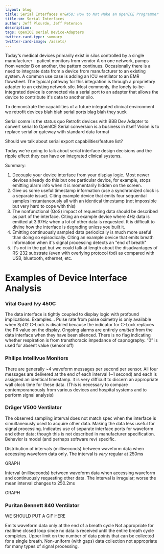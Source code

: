 ```yaml
---
layout: blog
title: Serial Interfaces or&#58; How to Not Make an OpenICE Programmer's Life Miserable
title-sm: Serial Interfaces
author: Jeff Plourde, Jeff Peterson
description:
tags: OpenICE serial Device-Adapters
twitter-card-type: summary
twitter-card-image: /assets/
---
```



Today's medical devices primarily exist in silos controlled by a single manufacturer - patient monitors from vendor A on one network, pumps from vendor B on another, the pattern continues. Occasionally there is a need to integrate data from a device from  manufacturer to an existing system. A common use case is adding an ICU ventilator to an EMR flowsheet. The typical pathway for this integration is through a proprietary adapter to an existing network silo. Most commonly, the lonely to-be-integrated device is connected via a serial port to an adapter that allows the device to contribute it's data to another silo.

To demonstrate the capabilities of a future integrated clinical environment we retrofit devices blah blah serial ports blag blah they suck


Serial comm is the status quo
Retrofit devices with BBB Dev Adapter to convert serial to OpenICE
Serial conversion is a business in itself
Vision is to replace serial or gateway with standard data format


Should we talk about serial export capabilities/feature list?


Today we're going to talk about serial interface design decisions and the ripple effect they can have on integrated clinical systems.




<!--endExcerpt-->

Summary:

1. Decouple your device interface from your display logic.  Most newer devices already do this but one particular device, for example, stops emitting alarm info when it is momentarily hidden on the screen.
1. Give us some useful timestamp information (use a synchronized clock is a separate issue).  Citing example device that emits four sequential samples instantaneously all with an identical timestamp (not impossible but very hard to cope with this)
1. The nonfunctional (QoS) impact of requesting data should be described as part of the interface.  Citing an example device where 4Hz data is emitted at 3.97Hz when a lot of other data is requested.  It is difficult to divine how the interface is degrading unless you built it.
1. Emitting continuously sampled data periodically is much more useful than doing so episodically.  Citing an example device that emits breath information when it's signal processing detects an "end of breath"
1. It's not in the ppt but we could talk at length about the disadvantages of RS-232 substrate (even with overlying protocol tbd) as compared with USB, bluetooth, ethernet, etc.




# Examples of Device Interface Analysis


### Vital Guard Ivy 450C

The data interface is tightly coupled to display logic with profound implications. Examples…
Pulse rate from pulse oximetry is only available when SpO2 C-Lock is disabled because the indicator for C-Lock replaces the PR value on the display.
Ongoing alarms are entirely *omitted* from the data interface when they have been silenced.
There is no flag indicating whether respiration is from transthoracic impedance of capnography.
“0” is used for absent value (sensor off)



### Philips Intellivue Monitors

There are generally ~4 waveform messages per second per sensor.
All four messages are delivered at the end of each interval (~1 second) and each is assigned an identical timestamp.
It is very difficult to discern an appropriate wall clock time for these data.  (This is necessary to compare contemporaneously from various devices and hospital systems and to perform signal analysis)




### Dräger V500 Ventilator

The observed sampling interval does not match spec when the interface is simultaneously used to acquire other data.
Making the data less useful for signal processing.
Indicates use of separate interface ports for waveform and other data; though this is not described in manufacturer specification.
Behavior is model (and perhaps software rev) specific.

Distribution of intervals (milliseconds) between waveform data when accessing waveform data only.
The interval is *very* regular at 250ms

GRAPH

<div id="graph-wo-slow-data"></div>


Interval (milliseconds) between waveform data when accessing waveform and continuously requesting other data.
The interval is irregular; worse the mean interval changes to 250.2ms

GRAPH
<div id="graph-w-slow-data"></div>



### Puritan Bennett 840 Ventilator

WE SHOULD PUT A GIF HERE

Emits waveform data only at the end of a breath cycle
Not appropriate for realtime closed loop since no data is received until the entire breath cycle completes.
Upper limit on the number of data points that can be collected for a single breath.
Non-uniform (with gaps) data collection not appropriate for many types of signal processing.



<style type="text/css">
    .bar {
        fill: #3071a9;
    }
    .bar:hover {
        fill: #900;
    }
    .label {
        font-size: 1em;
        display: none;
    }
    .bar:hover + .label {
        display: inline;
    }
    .axis {
        font: 10px sans-serif;
    }
    .axis path,
    .axis line {
        fill: none;
        stroke: #000;
        shape-rendering: crispEdges;
    }
    .x.axis path {
        display: none;
    }
</style>
<script src="https://cdnjs.cloudflare.com/ajax/libs/d3/3.5.5/d3.min.js"></script>
<script type="text/javascript">

function graphStuff (dataUrl, containerID) {

    elementWidth = document.getElementById(containerID).offsetWidth;

    var margin = { top: 20, right: 55, bottom: 30, left: 55 };
    var width  = elementWidth - margin.left - margin.right;
    var height = 450  - margin.top  - margin.bottom;

    var x = d3.scale.ordinal()
        .rangeRoundBands([0, width], .1);

    var y = d3.scale.linear()
        .rangeRound([height, 0]);

    var xAxis = d3.svg.axis()
        .scale(x)
        .orient("bottom");

    var yAxis = d3.svg.axis()
        .scale(y)
        .orient("left");

    var svg = d3.select("#" + containerID)
        .append("svg")
        .attr("width",  width  + margin.left + margin.right)
        .attr("height", height + margin.top  + margin.bottom)
        .attr("class", "chart")
      .append("g")
        .attr("transform", "translate(" + margin.left + "," + margin.top + ")");

    d3.csv(dataUrl, function (err, data) {
        if(err) {
            console.warn(err);
        } else {
            data.forEach(function (d) {
                d.Count = +d.Count;
            });
            
            console.log(data);

            x.domain(data.map(function(d) { return d.Interval; }));
            y.domain([0, d3.max(data, function (d) { return d.Count; })]);

            svg.append("g")
                .attr("class", "x axis")
                .attr("transform", "translate(0," + height + ")")
                .call(xAxis);

            svg.append("g")
                .attr("class", "y axis")
                .call(yAxis)
              .append("text")
                .attr("transform", "rotate(-90)")
                .attr("y", 6)
                .attr("dy", ".71em")
                .style("text-anchor", "end")
                .text("Samples");

            var bar = svg.selectAll(".bar")
                .data(data)
              .enter().append("g");

            bar.append("rect")
                .attr("class", "bar")
                .attr("x", function(d) { return x(d.Interval); })
                .attr("width", x.rangeBand())
                .attr("y", function(d) { return y(d.Count); })
                .attr("height", function(d) { return height - y(d.Count); });

            bar.append("text")
                .attr("class", "label")
                .attr("x", function(d) { return x(d.Interval); })
                .attr("width", x.rangeBand())
                .attr("y", function(d) { return y(d.Count); })
                .attr("height", function(d) { return height - y(d.Count); })
                .attr("dx", x.rangeBand() / 2)
                .attr("dy", "-0.25em")
                .style("text-anchor", "middle")
                .text(function (d) { return d.Count; });
        }
    });  
}
graphStuff('{{ site.url }}/assets/blog/serial-v500-wo-slow-data.csv', 'graph-wo-slow-data');
graphStuff('{{ site.url }}/assets/blog/serial-v500-w-slow-data.csv', 'graph-w-slow-data');

</script>
